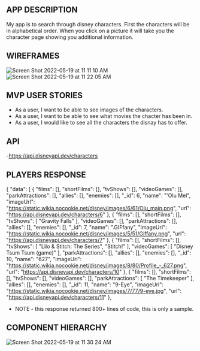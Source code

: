 ## APP DESCRIPTION
My app is to search through disney characters. First the characters will be in alphabetical order.  When you click on a picture it will take you the character page showing you additional information.  


## WIREFRAMES
![Screen Shot 2022-05-19 at 11 11 10 AM](https://user-images.githubusercontent.com/100162086/169337356-42839370-cf10-430e-94e8-dac9a735e889.png)
![Screen Shot 2022-05-19 at 11 22 05 AM](https://user-images.githubusercontent.com/100162086/169337368-5768827c-55c4-42c1-b0a8-902f51468cbd.png)



## MVP USER STORIES
- As a user, I want to be able to see images of the characters.
- As a user, I want to be able to see what movies the chacter has been in.
- As a user, I would like to see all the characters the disnay has to offer.


## API
-https://api.disneyapi.dev/characters

## PLAYERS RESPONSE
{
  "data": [
    {
      "films": [],
      "shortFilms": [],
      "tvShows": [],
      "videoGames": [],
      "parkAttractions": [],
      "allies": [],
      "enemies": [],
      "_id": 6,
      "name": "'Olu Mel",
      "imageUrl": "https://static.wikia.nocookie.net/disney/images/6/61/Olu_main.png",
      "url": "https://api.disneyapi.dev/characters/6"
    },
    {
      "films": [],
      "shortFilms": [],
      "tvShows": [
        "Gravity Falls"
      ],
      "videoGames": [],
      "parkAttractions": [],
      "allies": [],
      "enemies": [],
      "_id": 7,
      "name": ".GIFfany",
      "imageUrl": "https://static.wikia.nocookie.net/disney/images/5/51/Giffany.png",
      "url": "https://api.disneyapi.dev/characters/7"
    },
    {
      "films": [],
      "shortFilms": [],
      "tvShows": [
        "Lilo & Stitch: The Series",
        "Stitch!"
      ],
      "videoGames": [
        "Disney Tsum Tsum (game)"
      ],
      "parkAttractions": [],
      "allies": [],
      "enemies": [],
      "_id": 10,
      "name": "627",
      "imageUrl": "https://static.wikia.nocookie.net/disney/images/8/80/Profile_-_627.png",
      "url": "https://api.disneyapi.dev/characters/10"
    },
    {
      "films": [],
      "shortFilms": [],
      "tvShows": [],
      "videoGames": [],
      "parkAttractions": [
        "The Timekeeper"
      ],
      "allies": [],
      "enemies": [],
      "_id": 11,
      "name": "9-Eye",
      "imageUrl": "https://static.wikia.nocookie.net/disney/images/7/77/9-eye.jpg",
      "url": "https://api.disneyapi.dev/characters/11"
    },

- NOTE - this response returned 800+ lines of code, this is only a sample.


## COMPONENT HIERARCHY

![Screen Shot 2022-05-19 at 11 30 24 AM](https://user-images.githubusercontent.com/100162086/169337456-8c9ef06e-4851-4397-a3e2-0267b484e051.png)


